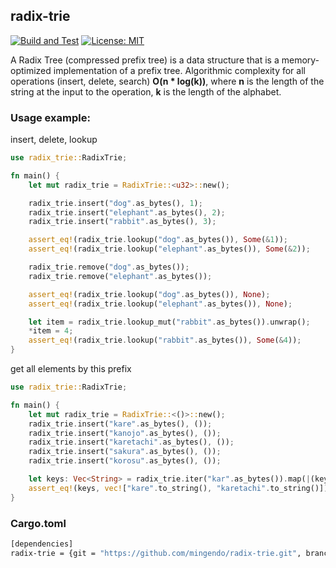 ## radix-trie

[![Build and Test](https://github.com/mingendo/radix-trie/actions/workflows/rust.yml/badge.svg)](https://github.com/mingendo/radix-trie/actions/workflows/rust.yml)
[![License: MIT](https://img.shields.io/badge/License-MIT-yellow.svg)](https://opensource.org/licenses/MIT)

A Radix Tree (compressed prefix tree) is a data structure that is a memory-optimized implementation of a prefix tree.
Algorithmic complexity for all operations (insert, delete, search) <b>O(n * log(k))</b>, where <b>n</b> is the length of the string at the input to the operation, <b>k</b> is the length of the alphabet.

### Usage example:

insert, delete, lookup

```rust
use radix_trie::RadixTrie;

fn main() {
    let mut radix_trie = RadixTrie::<u32>::new();

    radix_trie.insert("dog".as_bytes(), 1);
    radix_trie.insert("elephant".as_bytes(), 2);
    radix_trie.insert("rabbit".as_bytes(), 3);

    assert_eq!(radix_trie.lookup("dog".as_bytes()), Some(&1));
    assert_eq!(radix_trie.lookup("elephant".as_bytes()), Some(&2));

    radix_trie.remove("dog".as_bytes());
    radix_trie.remove("elephant".as_bytes());

    assert_eq!(radix_trie.lookup("dog".as_bytes()), None);
    assert_eq!(radix_trie.lookup("elephant".as_bytes()), None);

    let item = radix_trie.lookup_mut("rabbit".as_bytes()).unwrap();
    *item = 4;
    assert_eq!(radix_trie.lookup("rabbit".as_bytes()), Some(&4));
}
```

get all elements by this prefix

```rust
use radix_trie::RadixTrie;

fn main() {
    let mut radix_trie = RadixTrie::<()>::new();
    radix_trie.insert("kare".as_bytes(), ());
    radix_trie.insert("kanojo".as_bytes(), ());
    radix_trie.insert("karetachi".as_bytes(), ());
    radix_trie.insert("sakura".as_bytes(), ());
    radix_trie.insert("korosu".as_bytes(), ());

    let keys: Vec<String> = radix_trie.iter("kar".as_bytes()).map(|(key,_)| String::from_utf8(key).unwrap()).collect();
    assert_eq!(keys, vec!["kare".to_string(), "karetachi".to_string()]);
}
```

### Cargo.toml
```bash
[dependencies]
radix-trie = {git = "https://github.com/mingendo/radix-trie.git", branch="main"}
```
